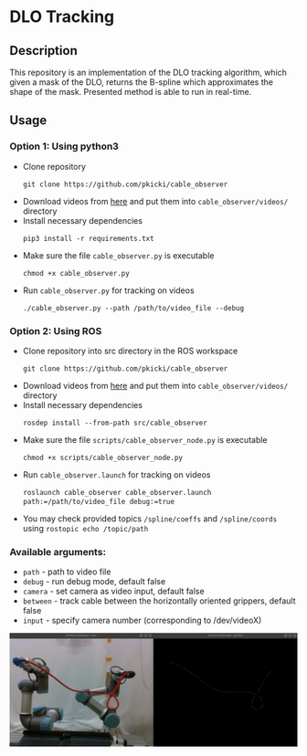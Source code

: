 # DLO Tracking
## Description
This repository is an implementation of the DLO tracking algorithm, which given a mask of the DLO,
returns the B-spline which approximates the shape of the mask.
Presented method is able to run in real-time.

## Usage
### Option 1: Using python3 
* Clone repository
  ```
  git clone https://github.com/pkicki/cable_observer
  ```
* Download videos from [here](https://drive.google.com/drive/folders/1taSxE8XdUbhhhGJnhtnSJg1tgyOTRgRI?usp=sharing) and put them into `cable_observer/videos/` directory
* Install necessary dependencies
  ```
  pip3 install -r requirements.txt
  ```
* Make sure the file `cable_observer.py` is executable
  ```
  chmod +x cable_observer.py
  ```
* Run `cable_observer.py` for tracking on videos
  ```
  ./cable_observer.py --path /path/to/video_file --debug
  ```

### Option 2: Using ROS
* Clone repository into src directory in the ROS workspace
  ```
  git clone https://github.com/pkicki/cable_observer
  ```
* Download videos from [here](https://drive.google.com/drive/folders/1taSxE8XdUbhhhGJnhtnSJg1tgyOTRgRI?usp=sharing) and put them into `cable_observer/videos/` directory
* Install necessary dependencies
  ```
  rosdep install --from-path src/cable_observer
  ```
* Make sure the file `scripts/cable_observer_node.py` is executable
  ```
  chmod +x scripts/cable_observer_node.py
  ```
* Run `cable_observer.launch` for tracking on videos
  ```
  roslaunch cable_observer cable_observer.launch path:=/path/to/video_file debug:=true
  ```
* You may check provided topics `/spline/coeffs` and `/spline/coords` using `rostopic echo /topic/path`

### Available arguments:
  * `path` - path to video file
  * `debug` - run debug mode, default false
  * `camera` - set camera as video input, default false
  * `between` - track cable between the horizontally oriented grippers, default false
  * `input` - specify camera number (corresponding to /dev/videoX)

![Screenshot](example.png)
